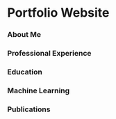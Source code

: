 # Portfolio Website

### About Me

### Professional Experience

### Education

### Machine Learning

### Publications
